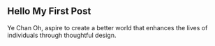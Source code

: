## Hello My First Post
Ye Chan Oh, aspire to create a better world that enhances the lives of individuals through thoughtful design.